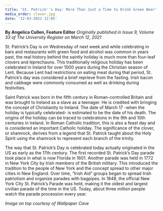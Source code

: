 ```yaml
---
title: 'St. Patrick''s Day: More Than Just a Time to Drink Green Beer'
media_order: clover.jpg
date: '12-03-2021 12:05'
---
```


**By Angelica Cullen, Feature Editor** _Originally published in Issue 9, Volume 33 of The University Register on March 12, 2021_

St. Patrick’s Day is on Wednesday of next week and while celebrating in bars and restaurants with green food and alcohol was common in years past, the real history behind the saintly holiday is much more than four-leaf clovers and leprechauns. This traditionally religious holiday has been celebrated in Ireland for over 1000 years during the Christian season of Lent. Because Lent had restrictions on eating meat during that period, St. Patrick’s day was considered a brief reprieve from the fasting. Irish bacon and cabbage were commonly consumed as well as drinking during festivities. 

Saint Patrick was born in the fifth century in Roman-controlled Britain and was brought to Ireland as a slave as a teenager. He is credited with bringing the concept of Christianity to Ireland. The date of March 17 -when the holiday is typically celebrated- is estimated to be the date of his death. The origins of the holiday can be traced to celebrations in the 9th and 10th centuries in Ireland. In Roman Catholic tradition, this is also a feast day and is considered an important Catholic holiday. The significance of the clover, or shamrock, derives from a legend that St. Patrick taught about the Holy Spirit using the shamrock to represent each branch of the trinity. 

The way that St. Patrick’s Day is celebrated today actually originated in the US as early as the 17th century. The first recorded St. Patrick’s Day parade took place in what is now Florida in 1601. Another parade was held in 1772 in New York City by Irish members of the British military. This introduced the tradition to the people of New York and the concept spread to other major cities in New England. Over time, “Irish Aid” groups began to spread Irish patriotism and organize parades with bagpipes. In 1848, the official New York City St. Patrick’s Parade was held, making it the oldest and largest civilian parade of the time in the US. Today, about  three million people watch the parade procession every year.

_Image on top courtesy of Wallpaper Cave_